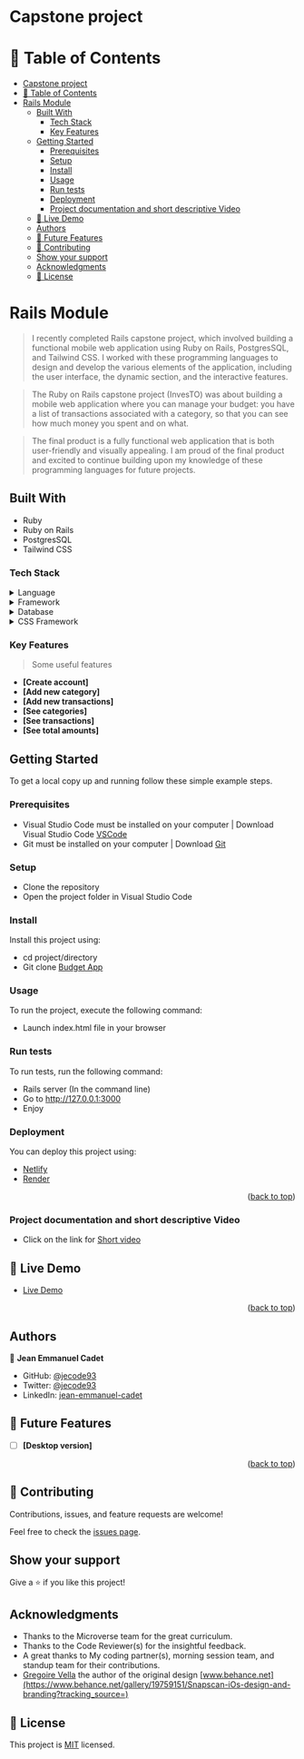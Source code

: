 # Capstone project


# 📗 Table of Contents

- [Capstone project](#capstone-project)
- [📗 Table of Contents](#-table-of-contents)
- [Rails Module](#rails-module)
  - [Built With](#built-with)
    - [Tech Stack ](#tech-stack-)
    - [Key Features ](#key-features-)
  - [Getting Started](#getting-started)
    - [Prerequisites](#prerequisites)
    - [Setup](#setup)
    - [Install](#install)
    - [Usage](#usage)
    - [Run tests](#run-tests)
    - [Deployment](#deployment)
    - [Project documentation and short descriptive Video](#project-documentation-and-short-descriptive-video)
  - [🚀 Live Demo ](#-live-demo-)
  - [Authors](#authors)
  - [🔭 Future Features ](#-future-features-)
  - [🤝 Contributing](#-contributing)
  - [Show your support](#show-your-support)
  - [Acknowledgments](#acknowledgments)
  - [📝 License](#-license)



# Rails Module

> I recently completed Rails capstone project, which involved building a functional mobile web application using Ruby on Rails, PostgresSQL, and Tailwind CSS. I worked with these programming languages to design and develop the various elements of the application, including the user interface, the dynamic section, and the interactive features.

> The Ruby on Rails capstone project (InvesTO) was about building a mobile web application where you can manage your budget: you have a list of transactions associated with a category, so that you can see how much money you spent and on what.

> The final product is a fully functional web application that is both user-friendly and visually appealing. I am proud of the final product and excited to continue building upon my knowledge of these programming languages for future projects.


## Built With

- Ruby
- Ruby on Rails
- PostgresSQL
- Tailwind CSS

### Tech Stack <a name="tech-stack"></a>

> 

<details>
  <summary>Language</summary>
  <ul>
    <li><a href="https://www.ruby-lang.org/en/">Ruby</a></li>
  </ul>
</details>

<details>
<summary>Framework</summary>
  <ul>
    <li><a href="https://guides.rubyonrails.org/">Ruby on Rails</a></li>
  </ul>
</details>

<details>
<summary>Database</summary>
  <ul>
    <li><a href="https://www.postgresql.org/">PostgresSQL</a></li>
  </ul>
</details>

<details>
<summary>CSS Framework</summary>
  <ul>
    <li><a href="https://tailwindcss.com/">Tailwind CSS</a></li>
  </ul>
</details>

### Key Features <a name="key-features"></a>

> Some useful features

- **[Create account]**
- **[Add new category]**
- **[Add new transactions]**
- **[See categories]**
- **[See transactions]**
- **[See total amounts]**


<!-- LIVE DEMO -->

## Getting Started

To get a local copy up and running follow these simple example steps.

### Prerequisites
- Visual Studio Code must be installed on your computer | Download Visual Studio Code [VSCode](https://code.visualstudio.com/)
- Git must be installed on your computer | Download [Git](https://git-scm.com/downloads)

### Setup
- Clone the repository
- Open the project folder in Visual Studio Code

### Install

Install this project using:

- cd project/directory
- Git clone [Budget App](https://github.com/jecode93/budget-app.git)

### Usage

To run the project, execute the following command:

- Launch index.html file in your browser


### Run tests

To run tests, run the following command:

- Rails server (In the command line)
- Go to http://127.0.0.1:3000
- Enjoy

### Deployment

You can deploy this project using:

- [Netlify](https://www.netlify.com/)
- [Render](https://pages.github.com/)

<p align="right">(<a href="#readme-top">back to top</a>)</p>

### Project documentation and short descriptive Video

- Click on the link for [Short video](https://www.loom.com/share/23e170831d024d06bbc2bc87c23b9d03?sid=3549b05c-19c0-4c71-beec-0a8f4a257b5f)

<!-- LIVE DEMO -->

## 🚀 Live Demo <a name="live-demo"></a>

- [Live Demo](https://bugdget-app.onrender.com/)

<p align="right">(<a href="#readme-top">back to top</a>)</p>


## Authors


👤 **Jean Emmanuel Cadet**

- GitHub: [@jecode93](https://github.com/jecode93)
- Twitter: [@jecode93](https://twitter.com/jecode93)
- LinkedIn: [jean-emmanuel-cadet](https://www.linkedin.com/in/jean-emmanuel-cadet/)


<!-- FUTURE FEATURES -->

## 🔭 Future Features <a name="future-features"></a>

- [ ] **[Desktop version]**


<p align="right">(<a href="#readme-top">back to top</a>)</p>



## 🤝 Contributing

Contributions, issues, and feature requests are welcome!

Feel free to check the [issues page](../../issues/).

## Show your support

Give a ⭐️ if you like this project!

## Acknowledgments

- Thanks to the Microverse team for the great curriculum.
- Thanks to the Code Reviewer(s) for the insightful feedback.
- A great thanks to My coding partner(s), morning session team, and standup team for their contributions.
- [Gregoire Vella](https://www.behance.net/gregoirevella) the author of the original design [www.behance.net](https://www.behance.net/gallery/19759151/Snapscan-iOs-design-and-branding?tracking_source=)

## 📝 License

This project is [MIT](./LICENSE) licensed.